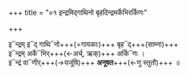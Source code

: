+++
title = "०१ इन्द्रमिद्गाथिनो बृहदिन्द्रमर्केभिरर्किणः"

+++

इ᳓न्द्रम् इ᳓द् गाथि᳓नो+++(=गायकाः)+++ बृह᳓द्+++(साम्ना)+++  
इ᳓न्द्रम् अर्के᳓भिर्+++(←अर्च्, ऋक्)+++ अर्कि᳓णः ।  
इ᳓न्द्रं वा᳓णीर्+++(→यजूंषि)+++ **अनूषत**+++(←णु स्तुतौ)+++ ॥
